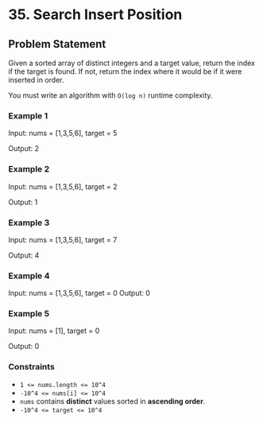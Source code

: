 # 35. Search Insert Position

## Problem Statement

Given a sorted array of distinct integers and a target value, return the index if the target is found. If not, return the index where it would be if it were inserted in order.

You must write an algorithm with `O(log n)` runtime complexity.

### Example 1

Input: nums = [1,3,5,6], target = 5

Output: 2

### Example 2

Input: nums = [1,3,5,6], target = 2

Output: 1

### Example 3

Input: nums = [1,3,5,6], target = 7

Output: 4

### Example 4

Input: nums = [1,3,5,6], target = 0
Output: 0

### Example 5

Input: nums = [1], target = 0

Output: 0

### Constraints

- `1 <= nums.length <= 10^4`
- `-10^4 <= nums[i] <= 10^4`
- `nums` contains **distinct** values sorted in **ascending order**.
- `-10^4 <= target <= 10^4`
